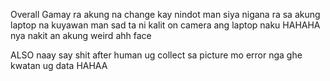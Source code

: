 Overall Gamay ra akung na change kay nindot man siya nigana ra sa akung laptop na kuyawan man sad ta ni kalit on camera ang laptop naku HAHAHA nya nakit an akung weird ahh face

ALSO naay say shit after human ug collect sa picture mo error nga ghe kwatan ug data HAHAA
